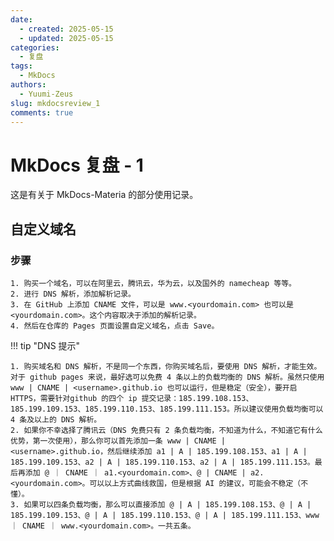 ```yaml
---
date: 
  - created: 2025-05-15
  - updated: 2025-05-15
categories:
  - 复盘
tags:
  - MkDocs
authors:
  - Yuumi-Zeus
slug: mkdocsreview_1
comments: true
---
```


# MkDocs 复盘 - 1

这是有关于 MkDocs-Materia 的部分使用记录。

<!-- more -->

## 自定义域名

### 步骤

    1. 购买一个域名，可以在阿里云，腾讯云，华为云，以及国外的 namecheap 等等。
    2. 进行 DNS 解析，添加解析记录。
    3. 在 GitHub 上添加 CNAME 文件，可以是 www.<yourdomain.com> 也可以是 <yourdomain.com>。这个内容取决于添加的解析记录。
    4. 然后在仓库的 Pages 页面设置自定义域名，点击 Save。

!!! tip "DNS 提示"

    1. 购买域名和 DNS 解析，不是同一个东西，你购买域名后，要使用 DNS 解析，才能生效。对于 github pages 来说，最好选可以免费 4 条以上的负载均衡的 DNS 解析。虽然只使用 www | CNAME | <username>.github.io 也可以运行，但是稳定（安全），要开启 HTTPS，需要针对github 的四个 ip 提交记录：185.199.108.153、185.199.109.153、185.199.110.153、185.199.111.153。所以建议使用负载均衡可以 4 条及以上的 DNS 解析。
    2. 如果你不幸选择了腾讯云（DNS 免费只有 2 条负载均衡，不知道为什么，不知道它有什么优势，第一次使用），那么你可以首先添加一条 www | CNAME | <username>.github.io，然后继续添加 a1 | A | 185.199.108.153、a1 | A | 185.199.109.153、a2 | A | 185.199.110.153、a2 | A | 185.199.111.153。最后再添加 @ ｜ CNAME ｜ a1.<yourdomain.com>、@ | CNAME | a2.<yourdomain.com>。可以以上方式曲线救国，但是根据 AI 的建议，可能会不稳定（不懂）。
    3. 如果可以四条负载均衡，那么可以直接添加 @ | A | 185.199.108.153、@ | A | 185.199.109.153、@ | A | 185.199.110.153、@ | A | 185.199.111.153、www ｜ CNAME ｜ www.<yourdomain.com>。一共五条。

